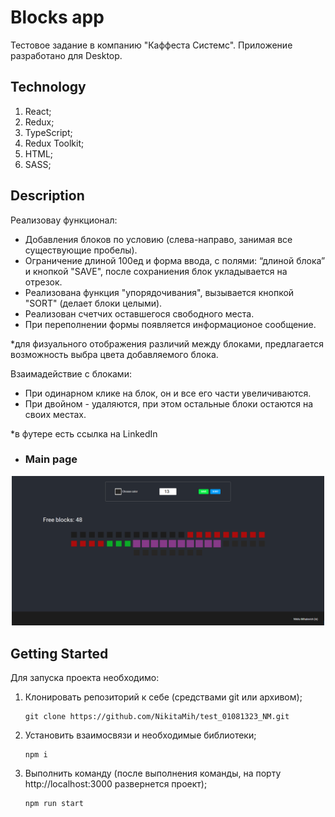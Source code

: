 # Blocks app

Тестовое задание в компанию "Каффеста Системс". Приложение разработано для Desktop.

## Technology

1. React;
2. Redux;
3. TypeScript;
4. Redux Toolkit;
5. HTML;
5. SASS;

## Description

Реализоваy функционал: 
- Добавления блоков по условию (слева-направо, занимая все существующие пробелы).
- Ограничение длиной 100ед и форма ввода, с полями: “длиной блока” и кнопкой "SAVE", после сохраниения блок укладывается на отрезок.
- Реализована функция "упорядочивания", вызывается кнопкой "SORT" (делает блоки целыми).
- Pеализован счетчих оставшегося свободного места.
- При переполнении формы появляется информационое сообщение.
<p>*для физуального отображения различий между блоками, предлагается возможность выбра цвета добавляемого блока.</p>

Взаимадействие с блоками:

- При одинарном клике на блок, он и все его части увеличиваются.
- При двойном - удаляются, при этом остальные блоки остаются на своих местах.


*в футере есть ссылка на LinkedIn

- ### Main page

<p align="center"><img src="screenshots/block.png" width="500"/></p>


## Getting Started

Для запуска проекта необходимо: 

1. Клонировать репозиторий к себе (средствами git или архивом);
    ```
   git clone https://github.com/NikitaMih/test_01081323_NM.git
    ```
2. Установить взаимосвязи и необходимые библиотеки;
    ```
   npm i
    ```
3. Выполнить команду (после выполнения команды, на порту http://localhost:3000 развернется проект);
    ```
   npm run start
    ```